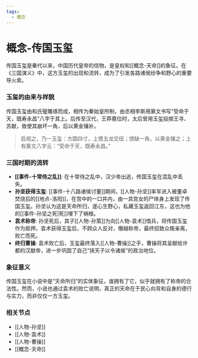 ```yaml
---
tags:
  - 概念
---
```

# 概念-传国玉玺

传国玉玺是秦代以来，中国历代皇帝的信物，是皇权和[[概念-天命]]的象征。在《三国演义》中，这方玉玺的出现和流转，成为了引发各路诸侯纷争和野心的重要导火索。

### 玉玺的由来与样貌

传国玉玺由和氏璧雕琢而成，相传为秦始皇所制，由丞相李斯用篆文书写“受命于天，既寿永昌”八字于其上。后传至汉代，王莽篡位时，太后曾用玉玺投掷王寻、苏献，致使其崩坏一角，后以黄金镶补。

> 启视之，乃一玉玺：方圆四寸，上镌五龙交纽；傍缺一角，以黄金镶之；上有篆文八字云：“受命于天，既寿永昌。”

### 三国时期的流转

*   **[[事件-十常侍之乱]]**: 在十常侍之乱中，汉少帝出逃，传国玉玺在混乱中丢失。
*   **孙坚获得玉玺**: [[事件-十八路诸侯讨董]]期间，[[人物-孙坚]]率军进入被董卓焚烧后的[[地点-洛阳]]，在宫中的一口井内，由一具宫女的尸体身上发现了传国玉玺。孙坚认为这是天命所归，遂心生野心，私藏玉玺返回江东，这也为他的[[事件-孙坚之死|死]]埋下了祸根。
*   **袁术称帝**: 孙坚死后，其子[[人物-孙策]]为向[[人物-袁术]]借兵，将传国玉玺作为抵押。袁术获得玉玺后，不顾众人反对，僭越称帝，最终招致众叛亲离，败亡而死。
*   **终归曹操**: 袁术败亡后，玉玺最终落入[[人物-曹操]]之手，曹操将其呈献给许都的汉献帝，进一步巩固了自己“挟天子以令诸侯”的政治地位。

### 象征意义

传国玉玺在小说中是“天命所归”的实体象征，谁拥有了它，似乎就拥有了称帝的合法性。然而，小说也通过袁术的败亡说明，真正的天命在于民心向背和自身的德行与实力，而非仅仅一方玉玺。

### 相关节点
- [[人物-孙坚]]
- [[人物-袁术]]
- [[人物-曹操]]
- [[概念-天命]]
